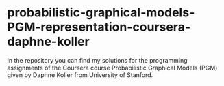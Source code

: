 # probabilistic-graphical-models-PGM-representation-coursera-daphne-koller

In the repository you can find my solutions for the programming assignments of the Coursera course Probabilistic Graphical Models (PGM) given by Daphne Koller from University of Stanford.
